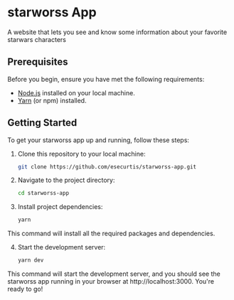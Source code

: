 # starworss App

A website that lets you see and know some information about your favorite starwars characters

## Prerequisites

Before you begin, ensure you have met the following requirements:

- [Node.js](https://nodejs.org/) installed on your local machine.
- [Yarn](https://classic.yarnpkg.com/en/docs/install) (or npm) installed.

## Getting Started

To get your starworss app up and running, follow these steps:

1. Clone this repository to your local machine:

   ```bash
   git clone https://github.com/esecurtis/starworss-app.git
   ```

2. Navigate to the project directory:

   ```bash
   cd starworss-app
   ```
3. Install project dependencies:

   ```bash
   yarn
   ```
This command will install all the required packages and dependencies.

4. Start the development server:

   ```bash
   yarn dev
   ```

This command will start the development server, and you should see the starworss app running in your browser at http://localhost:3000.
You're ready to go!


